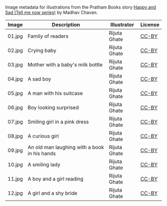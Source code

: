 Image metadata for illustrations from the Pratham Books story [Happy and Sad (Tell me now series)](https://storyweaver.org.in/stories/453-happy-and-sad-tell-me-now-series) by Madhav Chavan.

Image | Description | Illustrator | License
----- | ----------- | ----------- | -------
01.jpg | Family of readers | Rijuta Ghate | [CC-BY](https://creativecommons.org/licenses/by/4.0/)
02.jpg | Crying baby | Rijuta Ghate | [CC-BY](https://creativecommons.org/licenses/by/4.0/)
03.jpg | Mother with a baby's milk bottle | Rijuta Ghate | [CC-BY](https://creativecommons.org/licenses/by/4.0/)
04.jpg | A sad boy | Rijuta Ghate | [CC-BY](https://creativecommons.org/licenses/by/4.0/)
05.jpg | A man with his suitcase | Rijuta Ghate | [CC-BY](https://creativecommons.org/licenses/by/4.0/)
06.jpg | Boy looking surprised | Rijuta Ghate | [CC-BY](https://creativecommons.org/licenses/by/4.0/)
07.jpg | Smiling girl in a pink dress | Rijuta Ghate | [CC-BY](https://creativecommons.org/licenses/by/4.0/)
08.jpg | A curious girl  | Rijuta Ghate | [CC-BY](https://creativecommons.org/licenses/by/4.0/)
09.jpg | An old man laughing with a book in his hands  | Rijuta Ghate | [CC-BY](https://creativecommons.org/licenses/by/4.0/)
10.jpg | A smiling lady | Rijuta Ghate | [CC-BY](https://creativecommons.org/licenses/by/4.0/)
11.jpg | A boy and a girl reading  | Rijuta Ghate | [CC-BY](https://creativecommons.org/licenses/by/4.0/)
12.jpg | A girl and a shy bride  | Rijuta Ghate | [CC-BY](https://creativecommons.org/licenses/by/4.0/)
